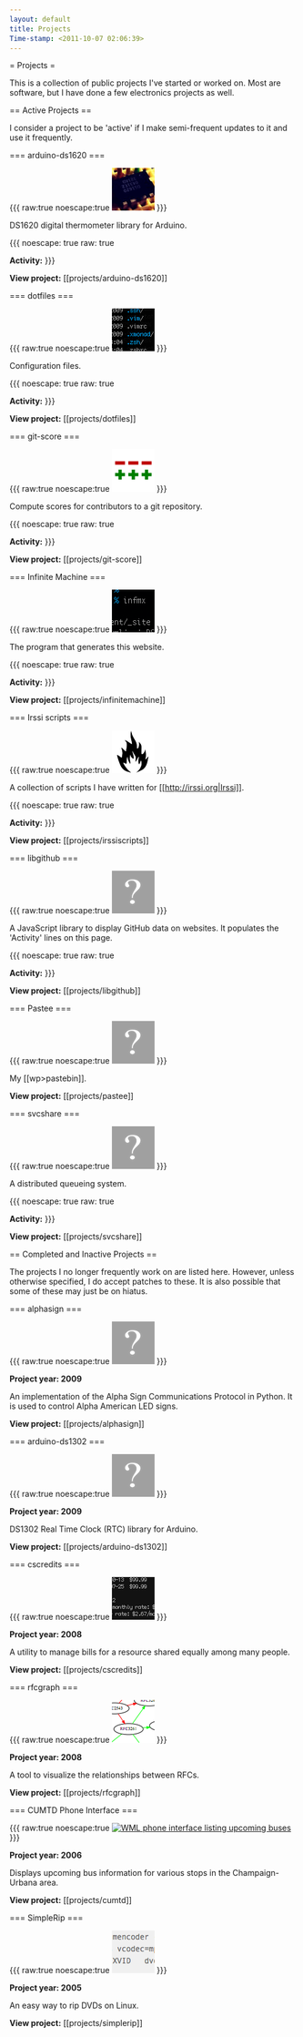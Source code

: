 ```yaml
---
layout: default
title: Projects
Time-stamp: <2011-10-07 02:06:39>
---
```


= Projects =

This is a collection of public projects I've started or worked on. Most are
software, but I have done a few electronics projects as well.

== Active Projects ==

I consider a project to be 'active' if I make semi-frequent updates to it and
use it frequently.

=== arduino-ds1620 ===

{{{
raw:true
noescape:true
<a href="/projects/arduino-ds1620" title="arduino-ds1620"><img
src="/projects/arduino-ds1620/arduino-ds1620.png" width="75" height="75"
alt="arduino-ds1620" class="left" /></a>
}}}

DS1620 digital thermometer library for Arduino.

{{{
noescape: true
raw: true

<script type="text/javascript">
$(window).load(function () {
  var al = new libgithub.ActivityLine('msparks', 'arduino-ds1620');
  al.gravatarSizeIs(0);
  al.targetIs('#arduino-ds1620-commit');
});
</script>
<strong>Activity:</strong> <span id="arduino-ds1620-commit"></span>
}}}

**View project:** [[projects/arduino-ds1620]]

=== dotfiles ===

{{{
raw:true
noescape:true
<a href="/projects/dotfiles" title="dotfiles"><img
src="/projects/dotfiles/dotfiles.png" width="75" height="75" alt="dotfiles"
class="left" /></a>
}}}

Configuration files.

{{{
noescape: true
raw: true

<script type="text/javascript">
$(window).load(function () {
  var al = new libgithub.ActivityLine('msparks', 'dotfiles');
  al.gravatarSizeIs(0);
  al.targetIs('#dotfiles-commit');
});
</script>
<strong>Activity:</strong> <span id="dotfiles-commit"></span>
}}}

**View project:** [[projects/dotfiles]]

=== git-score ===

{{{
raw:true
noescape:true
<a href="/projects/git-score" title="git-score"><img
src="/projects/git-score/git-score.png" width="75" height="75" alt="git-score"
class="left" /></a>
}}}

Compute scores for contributors to a git repository.

{{{
noescape: true
raw: true

<script type="text/javascript">
$(window).load(function () {
  var al = new libgithub.ActivityLine('msparks', 'git-score');
  al.gravatarSizeIs(0);
  al.targetIs('#git-score-commit');
});
</script>
<strong>Activity:</strong> <span id="git-score-commit"></span>
}}}

**View project:** [[projects/git-score]]

=== Infinite Machine ===

{{{
raw:true
noescape:true
<a href="/projects/infinitemachine" title="infinitemachine"><img
src="/projects/infinitemachine/infinitemachine.png" width="75" height="75"
alt="infinitemachine" class="left" /></a>
}}}

The program that generates this website.

{{{
noescape: true
raw: true

<script type="text/javascript">
$(window).load(function () {
  var al = new libgithub.ActivityLine('msparks', 'infinitemachine');
  al.gravatarSizeIs(0);
  al.targetIs('#infinitemachine-commit');
});
</script>
<strong>Activity:</strong> <span id="infinitemachine-commit"></span>
}}}

**View project:** [[projects/infinitemachine]]

=== Irssi scripts ===

{{{
raw:true
noescape:true
<a href="/projects/irssiscripts" title="irssiscripts"><img
src="/projects/irssiscripts/irssiscripts.png" width="75" height="75"
alt="irssiscripts" class="left" /></a>
}}}

A collection of scripts I have written for [[http://irssi.org|Irssi]].

{{{
noescape: true
raw: true

<script type="text/javascript">
$(window).load(function () {
  var al = new libgithub.ActivityLine('msparks', 'irssiscripts');
  al.gravatarSizeIs(0);
  al.targetIs('#irssiscripts-commit');
});
</script>
<strong>Activity:</strong> <span id="irssiscripts-commit"></span>
}}}

**View project:** [[projects/irssiscripts]]

=== libgithub ===

{{{
raw:true
noescape:true
<a href="/projects/libgithub" title="libgithub"><img
src="/static/images/questionmark.png" width="75" height="75" alt=""
class="left" /></a>
}}}

A JavaScript library to display GitHub data on websites. It populates the
'Activity' lines on this page.

{{{
noescape: true
raw: true

<script type="text/javascript">
$(window).load(function () {
  var al = new libgithub.ActivityLine('msparks', 'libgithub');
  al.gravatarSizeIs(0);
  al.targetIs('#libgithub-commit');
});
</script>
<strong>Activity:</strong> <span id="libgithub-commit"></span>
}}}

**View project:** [[projects/libgithub]]

=== Pastee ===

{{{
raw:true
noescape:true
<a href="/projects/pastee" title="pastee"><img
src="/static/images/questionmark.png" width="75" height="75" alt=""
class="left" /></a>
}}}

My [[wp>pastebin]].

**View project:** [[projects/pastee]]

=== svcshare ===

{{{
raw:true
noescape:true
<a href="/projects/svcshare" title="svcshare"><img
src="/static/images/questionmark.png" width="75" height="75" alt=""
class="left" /></a>
}}}

A distributed queueing system.

{{{
noescape: true
raw: true

<script type="text/javascript">
$(window).load(function () {
  var al = new libgithub.ActivityLine('msparks', 'svcshare');
  al.gravatarSizeIs(0);
  al.targetIs('#svcshare-commit');
});
</script>
<strong>Activity:</strong> <span id="svcshare-commit"></span>
}}}

**View project:** [[projects/svcshare]]

== Completed and Inactive Projects ==

The projects I no longer frequently work on are listed here. However, unless
otherwise specified, I do accept patches to these. It is also possible that
some of these may just be on hiatus.

=== alphasign ===

{{{
raw:true
noescape:true
<a href="/projects/alphasign" title="alphasign"><img
src="/static/images/questionmark.png" width="75" height="75" alt=""
class="left" /></a>
}}}

**Project year: 2009**

An implementation of the Alpha Sign Communications Protocol in Python. It is
used to control Alpha American LED signs.

**View project:** [[projects/alphasign]]

=== arduino-ds1302 ===

{{{
raw:true
noescape:true
<a href="/projects/arduino-ds1302" title="arduino-ds1302"><img
src="/static/images/questionmark.png" width="75" height="75" alt=""
class="left" /></a>
}}}

**Project year: 2009**

DS1302 Real Time Clock (RTC) library for Arduino.

**View project:** [[projects/arduino-ds1302]]

=== cscredits ===

{{{
raw:true
noescape:true
<a href="/projects/cscredits" title="cscredits"><img
src="/projects/cscredits/cscredits.png" width="75" height="75" alt="cscredits"
class="left" /></a>
}}}

**Project year: 2008**

A utility to manage bills for a resource shared equally among many people.

**View project:** [[projects/cscredits]]

=== rfcgraph ===

{{{
raw:true
noescape:true
<a href="/projects/rfcgraph" title="rfcgraph"><img
src="/projects/rfcgraph/rfcgraph.png" width="75" height="75" alt="rfcgraph"
class="left" /></a>
}}}

**Project year: 2008**

A tool to visualize the relationships between RFCs.

**View project:** [[projects/rfcgraph]]

=== CUMTD Phone Interface ===

{{{
raw:true
noescape:true
<a href="/projects/cumtd" title="CUMTD Phone Interface"><img
src="http://farm6.static.flickr.com/5129/5299728290_a11173930f_s.jpg"
width="75" height="75" alt="WML phone interface listing upcoming buses"
class="left" /></a>
}}}

**Project year: 2006**

Displays upcoming bus information for various stops in the Champaign-Urbana
area.

**View project:** [[projects/cumtd]]

=== SimpleRip ===

{{{
raw:true
noescape:true
<a href="/projects/simplerip" title="SimpleRip"><img
src="/projects/simplerip/simplerip.png" width="75" height="75" alt="SimpleRip"
class="left" /></a>
}}}

**Project year: 2005**

An easy way to rip DVDs on Linux.

**View project:** [[projects/simplerip]]
